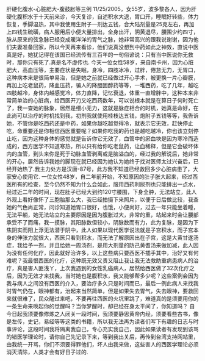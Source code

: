 肝硬化腹水-心脏肥大-腹鼓胀等三例
11/25/2005，女55岁，波多黎各人，因为肝硬化腹积水于十天前来诊，今天复诊，自述积水大退，胃口开，睡眠好转些，体力恢复，手脚温热，其中我使用生附子一剂达五钱，合大陆剂量是25克左右，再加上四钱生硫磺，病人服用后小便大量排出，全身出汗，阴黄退尽，腰围少约四寸，脉从原来的弦急脉已经变成暖洋洋的胃气之脉，她非常高兴的跟我说谢谢，因为他们夫妻准备回家，所以今天再来看诊，他们说真没想到中药如此之神效，直说中医真是好，她犹记得在该国已经流传有三百年的一句俗谚说：只有当中医说你无救时，那你只有死了.真是名不虚传也.
今天一位女性58岁，来自南卡州，因为心脏肥大，高血压等，主要症状是失眠，身冷，四肢冰冷，过胖，倦怠无力，无胃口，这种病本来是很简单易治，但是她之前就已经做过开心手术，被更换一片心瓣膜，再加上吃老鼠药，降血压药，骗人的降胆固醇药等等，一堆西药，吃了几年，越吃四肢越冷，身体内越感觉冷，体力直降，记忆衰退，体重一直增胖中，这种本来非常简单治的心脏病，给西医开刀又吃西药数年，可以说根本就是在算日子何时死亡了，我一查她的脉象，居然是细小无力，这就是脉症相合的时机，她真是命好，在此尚可以治疗的时机找到我，初剂我就使用桂枝达五钱，炮附子五钱等等，我告诉她，不管你是吃西药还是中药，如果你越吃越觉得冷，就表示它无效，赶快停止吃，命重要还是你相信西医重要呢？如果你吃我的药也是越吃越冷，你也该立刻停止吃，因为这种身体的感觉就是告诉你它无效了，血管中的瘀血块是因为寒冷而造成的，西方医学不知道寒热，所以只有给你吃老鼠药，让血稀释，但是它会破坏体内的血管，到头来你是死于动脉血管剥离或是脑溢血的，经过我的解说后，她非常的开心，居然告诉我她的脚现在就已经因为她认为她终于找对医师太过兴奋后，已经开始热了.我主力处方是汉唐-87号，此方我不知道已经救回多少心脏病患了，大家安心使用它.
一位女性48岁，自二年前开始，不知原因的肚子胀大起来，经过西医所有的检查，至今仍然不知为什么会如此，服用西药利尿剂也只能排出一点水，经过近二年的时间，现在肚子已经大到约120寸腰围，下身全肿，无法站立，此人外观上看好像怀了三胞胎那么大，我已经拍摄下来照片，以便于日后做比较，我查她的气色尚正常，问诊知道她胃口很好，也饿，小便尚好，过去一年只能坐着睡，无法平躺，她无法站立的主要原因是因为腹胀过大，非常的重，站起来时会让腰部承受不了而痛，我一摸脉，其阳脉数但较小，阴脉数而有力，此为复脉，是因为下焦阴实而阳上浮无法潜于阴中，此人如果以现代医学说法就是子宫积水，而子宫本身的伸张力就很大，西医只看到积水，而无法了解原因出在子宫，这是大黄甘遂汤症，我给予一剂，并且给她一周汤剂，是用大剂量的防己黄耆汤来做加减，此人因为没有任何化疗，因此就好治许多，以上这些病只要西医不插手其中，治好又有何难呢？我最恨西医的化疗，这种既无效又贵又阻止我让我无法救助重病患病人的治疗，真是害人匪浅ㄚ，上次我遇到的女性乳癌病人，居然给西医做了32次化疗之后，因为无效才来找我，当时她也是腹积水，我又能够帮多少呢？这些案例会因为我与病人之间没有西医的介入，要治疗多久只是时间而已，最后一例此病人来找我时胃气仍在，眼神都有，治起来当然简单，但是如果失去胃气，失去眼神，要救回来就很难了，民众醒过来吧，不要再往西医的火坑里跳了，难道真的是须要用你的一条生命来唤起你的觉醒吗？当你梦醒时，却已经在身太平间了，你知道吗？
自今日起我须要像修炼之人闭关一段时间，我须要静思黄帝内经，须要看些古书，像是左传，史记，易经等等这类的书籍，所以我无法再为读者们写下有趣的日志与时事评论，这段时间我将隔离我自己，专心充实我自己，因此如果读者有发现到该骂的错医学理论时，请你自己先记录下来，等到我出关后，再传到台湾支持网站里，由我统一开骂，你们不须要得罪他们，坏人由我来做，这些害人的西医学理论必须消灭清除，人类才会有好日子过的.
